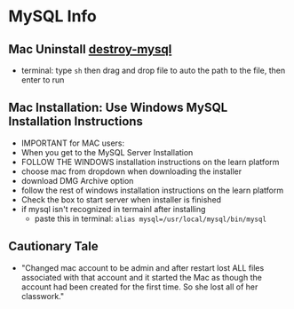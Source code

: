# MySQL Info

## Mac Uninstall [destroy-mysql](https://github.com/nprakash/HelpfulScripts/blob/master/destroy-mysql.sh)

- terminal: type `sh` then drag and drop file to auto the path to the file, then enter to run

## Mac Installation: Use Windows MySQL Installation Instructions

- IMPORTANT for MAC users:
- When you get to the MySQL Server Installation
- FOLLOW THE WINDOWS installation instructions on the learn platform
- choose mac from dropdown when downloading the installer
- download DMG Archive option
- follow the rest of windows installation instructions on the learn platform
- Check the box to start server when installer is finished
- if mysql isn't recognized in termainl after installing
  - paste this in terminal: `alias mysql=/usr/local/mysql/bin/mysql`

## Cautionary Tale

- "Changed mac account to be admin and after restart lost ALL files associated with that account and it started the Mac as though the account had been created for the first time.
  So she lost all of her classwork."
